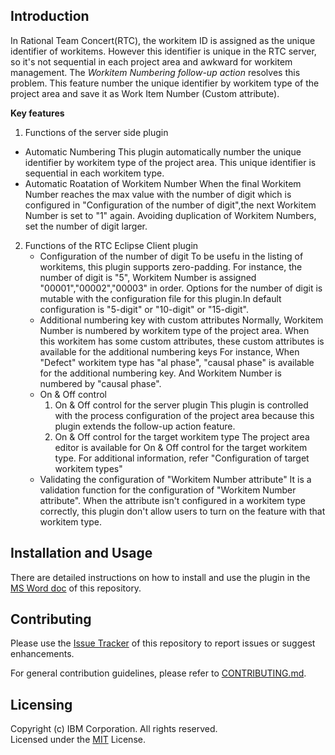 ## Introduction
In Rational Team Concert(RTC), the workitem ID is assigned as the unique identifier of workitems. However this identifier is unique in the RTC server, so it's not sequential in each project area and awkward for workitem management.
The _Workitem Numbering follow-up action_ resolves this problem. This feature number the unique identifier by workitem type of the project area and save it as Work Item Number (Custom attribute).


**Key features**

1. Functions of the server side plugin
  - Automatic Numbering
This plugin automatically number the unique identifier by workitem type of the project area. This unique identifier is sequential in each workitem type.
  -	Automatic Roatation of Workitem Number
When the final Workitem Number reaches the max value with the number of digit which is configured in "Configuration of the number of digit",the next Workitem Number is set to "1" again.
Avoiding duplication of Workitem Numbers, set the number of digit larger.
2.	Functions of the RTC Eclipse Client plugin
	 - Configuration of the number of digit
To be usefu in the listing of workitems, this plugin supports zero-padding.
For instance, the number of digit is "5", Workitem Number is assigned "00001","00002","00003" in order.
Options for the number of digit is mutable with the configuration file for this plugin.In default configuration is "5-digit" or "10-digit" or "15-digit".
	 - Additional numbering key with custom attributes
Normally, Workitem Number is numbered by workitem type of the project area. When this workitem has some custom attributes, these custom attributes is available for the additional numbering keys
For instance, When "Defect" workitem type has "al phase", "causal phase" is available for the additional numbering key. And Workitem Number is numbered by "causal phase".
    - On & Off control
      1. On & Off control for the server plugin
This plugin is controlled with the process configuration of the project area because this plugin extends the follow-up action feature.
      2.	On & Off control for the target workitem type
The project area editor is available for On & Off control for the target workitem type. For additional information, refer "Configuration of target workitem types"
    - Validating the configuration of "Workitem Number attribute"
It is a validation function for the configuration of "Workitem Number attribute". When the attribute isn't configured in a workitem type correctly, this plugin don't allow users to turn on the feature with that workitem type.

## Installation and Usage
There are detailed instructions on how to install and use the plugin in the [MS Word doc](https://github.com/jazz-community/rtc-workitem-numbering/blob/master/Guide%20for%20Workitem%20Numbering%20follow-up%20action_en.docx) of this repository.

## Contributing
Please use the [Issue Tracker](https://github.com/jazz-community/rtc-workitem-numbering/issues) of this repository to report issues or suggest enhancements.

For general contribution guidelines, please refer to [CONTRIBUTING.md](https://github.com/jazz-community/welcome/blob/master/CONTRIBUTING.md).

## Licensing
Copyright (c) IBM Corporation. All rights reserved.<br>
Licensed under the [MIT](https://github.com/jazz-community/rtc-workitem-numbering/blob/master/LICENSE) License.
